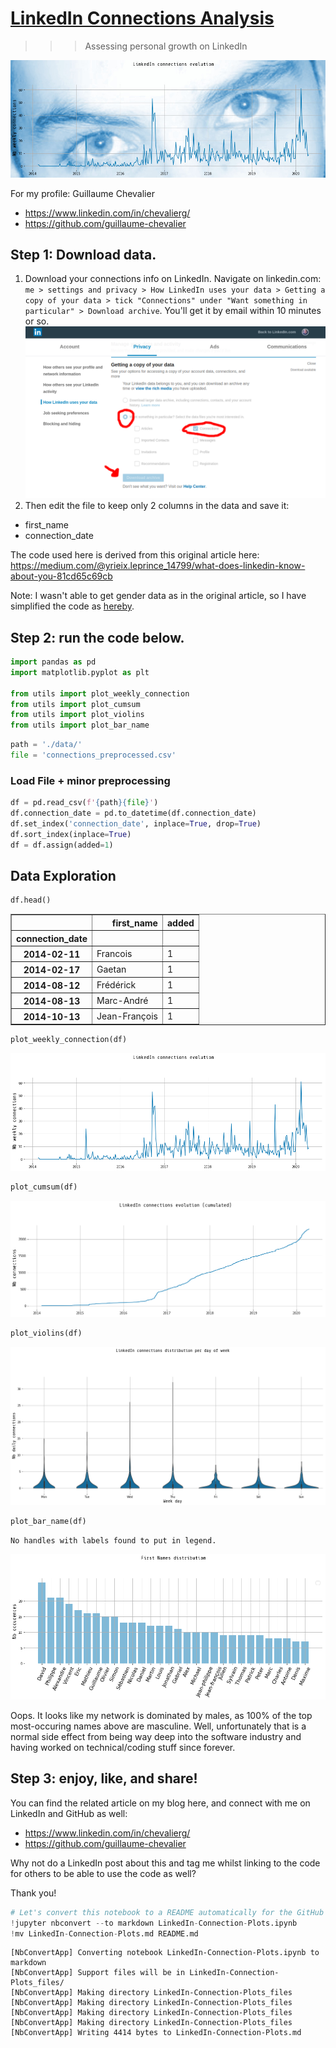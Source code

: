 
# [LinkedIn Connections Analysis](https://github.com/guillaume-chevalier/LinkedIn-Connections-Analysis)

>>> Assessing personal growth on LinkedIn

![](images/eyes_chart.jpg)

For my profile: Guillaume Chevalier
- https://www.linkedin.com/in/chevalierg/
- https://github.com/guillaume-chevalier

## Step 1: Download data.

1. Download your connections info on LinkedIn. Navigate on linkedin.com: `me > settings and privacy > How LinkedIn uses your data > Getting a copy of your data > tick "Connections" under "Want something in particular" > Download archive`. You'll get it by email within 10 minutes or so. ![](images/data-export.png)
2. Then edit the file to keep only 2 columns in the data and save it:
  - first_name
  - connection_date

The code used here is derived from this original article here:
https://medium.com/@yrieix.leprince_14799/what-does-linkedin-know-about-you-81cd65c69cb

Note: I wasn't able to get gender data as in the original article, so I have simplified the code as [hereby](https://github.com/guillaume-chevalier/LinkedIn-Connections-Analysis).

## Step 2: run the code below.


```python
import pandas as pd
import matplotlib.pyplot as plt

from utils import plot_weekly_connection
from utils import plot_cumsum
from utils import plot_violins
from utils import plot_bar_name
```


```python
path = './data/'
file = 'connections_preprocessed.csv'
```

### Load File + minor preprocessing


```python
df = pd.read_csv(f'{path}{file}')
df.connection_date = pd.to_datetime(df.connection_date)
df.set_index('connection_date', inplace=True, drop=True)
df.sort_index(inplace=True)
df = df.assign(added=1)
```

## Data Exploration


```python
df.head()
```




<div>
<style scoped>
    .dataframe tbody tr th:only-of-type {
        vertical-align: middle;
    }

    .dataframe tbody tr th {
        vertical-align: top;
    }

    .dataframe thead th {
        text-align: right;
    }
</style>
<table border="1" class="dataframe">
  <thead>
    <tr style="text-align: right;">
      <th></th>
      <th>first_name</th>
      <th>added</th>
    </tr>
    <tr>
      <th>connection_date</th>
      <th></th>
      <th></th>
    </tr>
  </thead>
  <tbody>
    <tr>
      <th>2014-02-11</th>
      <td>Francois</td>
      <td>1</td>
    </tr>
    <tr>
      <th>2014-02-17</th>
      <td>Gaetan</td>
      <td>1</td>
    </tr>
    <tr>
      <th>2014-08-12</th>
      <td>Frédérick</td>
      <td>1</td>
    </tr>
    <tr>
      <th>2014-08-13</th>
      <td>Marc-André</td>
      <td>1</td>
    </tr>
    <tr>
      <th>2014-10-13</th>
      <td>Jean-François</td>
      <td>1</td>
    </tr>
  </tbody>
</table>
</div>




```python
plot_weekly_connection(df)
```


![png](LinkedIn-Connection-Plots_files/LinkedIn-Connection-Plots_7_0.png)



```python
plot_cumsum(df)
```


![png](LinkedIn-Connection-Plots_files/LinkedIn-Connection-Plots_8_0.png)



```python
plot_violins(df)
```


![png](LinkedIn-Connection-Plots_files/LinkedIn-Connection-Plots_9_0.png)



```python
plot_bar_name(df)
```

    No handles with labels found to put in legend.



![png](LinkedIn-Connection-Plots_files/LinkedIn-Connection-Plots_10_1.png)


Oops. It looks like my network is dominated by males, as 100% of the top most-occuring names above are masculine. Well, unfortunately that is a normal side effect from being way deep into the software industry and having worked on technical/coding stuff since forever.

## Step 3: enjoy, like, and share!

You can find the related article on my blog here, and connect with me on LinkedIn and GitHub as well:
- https://www.linkedin.com/in/chevalierg/
- https://github.com/guillaume-chevalier

Why not do a LinkedIn post about this and tag me whilst linking to the code for others to be able to use the code as well?

Thank you!



```python
# Let's convert this notebook to a README automatically for the GitHub project's title page:
!jupyter nbconvert --to markdown LinkedIn-Connection-Plots.ipynb
!mv LinkedIn-Connection-Plots.md README.md
```

    [NbConvertApp] Converting notebook LinkedIn-Connection-Plots.ipynb to markdown
    [NbConvertApp] Support files will be in LinkedIn-Connection-Plots_files/
    [NbConvertApp] Making directory LinkedIn-Connection-Plots_files
    [NbConvertApp] Making directory LinkedIn-Connection-Plots_files
    [NbConvertApp] Making directory LinkedIn-Connection-Plots_files
    [NbConvertApp] Making directory LinkedIn-Connection-Plots_files
    [NbConvertApp] Writing 4414 bytes to LinkedIn-Connection-Plots.md
